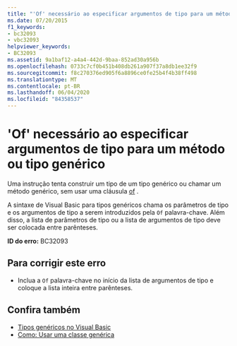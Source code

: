 ```yaml
---
title: "'Of' necessário ao especificar argumentos de tipo para um método ou tipo genérico"
ms.date: 07/20/2015
f1_keywords:
- bc32093
- vbc32093
helpviewer_keywords:
- BC32093
ms.assetid: 9a1baf12-a4a4-442d-9baa-852ad30a956b
ms.openlocfilehash: 0733c7cf0b451b408db261a907f37a8db1ee32f9
ms.sourcegitcommit: f8c270376ed905f6a8896ce0fe25b4f4b38ff498
ms.translationtype: MT
ms.contentlocale: pt-BR
ms.lasthandoff: 06/04/2020
ms.locfileid: "84358537"
---
```

# <a name="of-required-when-specifying-type-arguments-for-a-generic-type-or-method"></a>'Of' necessário ao especificar argumentos de tipo para um método ou tipo genérico
Uma instrução tenta construir um tipo de um tipo genérico ou chamar um método genérico, sem usar uma cláusula [of](../language-reference/statements/of-clause.md) .  
  
 A sintaxe de Visual Basic para tipos genéricos chama os parâmetros de tipo e os argumentos de tipo a serem introduzidos pela `Of` palavra-chave. Além disso, a lista de parâmetros de tipo ou a lista de argumentos de tipo deve ser colocada entre parênteses.  
  
 **ID do erro:** BC32093  
  
## <a name="to-correct-this-error"></a>Para corrigir este erro  
  
- Inclua a `Of` palavra-chave no início da lista de argumentos de tipo e coloque a lista inteira entre parênteses.  
  
## <a name="see-also"></a>Confira também

- [Tipos genéricos no Visual Basic](../programming-guide/language-features/data-types/generic-types.md)
- [Como: Usar uma classe genérica](../programming-guide/language-features/data-types/how-to-use-a-generic-class.md)
